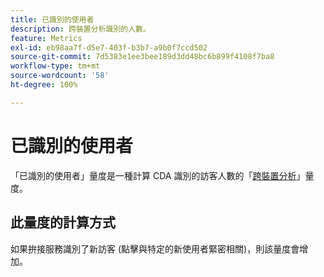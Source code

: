 ```yaml
---
title: 已識別的使用者
description: 跨裝置分析識別的人數。
feature: Metrics
exl-id: eb98aa7f-d5e7-403f-b3b7-a9b0f7ccd502
source-git-commit: 7d5383e1ee3bee189d3dd48bc6b899f4108f7ba8
workflow-type: tm+mt
source-wordcount: '58'
ht-degree: 100%

---
```


# 已識別的使用者

「已識別的使用者」量度是一種計算 CDA 識別的訪客人數的「[跨裝置分析](../cda/overview.md)」量度。

## 此量度的計算方式

如果拚接服務識別了新訪客 (點擊與特定的新使用者緊密相關)，則該量度會增加。
